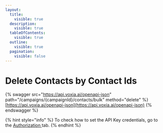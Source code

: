```yaml
---
layout:
  title:
    visible: true
  description:
    visible: true
  tableOfContents:
    visible: true
  outline:
    visible: true
  pagination:
    visible: false
---
```


# Delete Contacts by Contact Ids

{% swagger src="https://api.voxia.ai/openapi-json" path="/campaigns/{campaignId}/contacts/bulk" method="delete" %}
[https://api.voxia.ai/openapi-json](https://api.voxia.ai/openapi-json)
{% endswagger %}

{% hint style="info" %}
To check how to set the API Key credentials, go to the [Authorization ](../authorization.md)tab.
{% endhint %}

